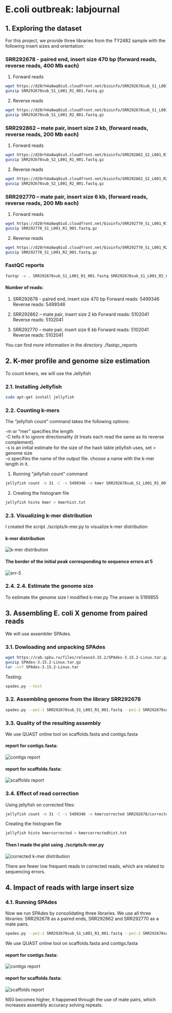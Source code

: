 # E.coli outbreak: labjournal

## 1. Exploring the dataset

For this project, we provide three libraries from the TY2482 sample with the following insert sizes and orientation:

###  SRR292678 - paired end, insert size 470 bp (forward reads, reverse reads, 400 Mb each)
1) Forward reads
```bash
wget https://d28rh4a8wq0iu5.cloudfront.net/bioinfo/SRR292678sub_S1_L001_R1_001.fastq.gz
gunzip SRR292678sub_S1_L001_R1_001.fastq.gz
```
2) Reverse reads
```bash    
wget https://d28rh4a8wq0iu5.cloudfront.net/bioinfo/SRR292678sub_S1_L001_R2_001.fastq.gz
gunzip SRR292678sub_S1_L001_R2_001.fastq.gz
```

### SRR292862 – mate pair, insert size 2 kb, (forward reads, reverse reads, 200 Mb each)
1) Forward reads
```bash    
wget https://d28rh4a8wq0iu5.cloudfront.net/bioinfo/SRR292862_S2_L001_R1_001.fastq.gz
gunzip SRR292678sub_S2_L001_R1_001.fastq.gz
``` 
2) Reverse reads
```bash    
wget https://d28rh4a8wq0iu5.cloudfront.net/bioinfo/SRR292862_S2_L001_R2_001.fastq.gz
gunzip SRR292678sub_S2_L001_R2_001.fastq.gz
```

### SRR292770 – mate pair, insert size 6 kb, (forward reads, reverse reads, 200 Mb each)
1) Forward reads
```bash    
wget https://d28rh4a8wq0iu5.cloudfront.net/bioinfo/SRR292770_S1_L001_R1_001.fastq.gz
gunzip SRR292770_S1_L001_R1_001.fastq.gz
``` 
2) Reverse reads
```bash    
wget https://d28rh4a8wq0iu5.cloudfront.net/bioinfo/SRR292770_S1_L001_R2_001.fastq.gz
gunzip SRR292770_S1_L001_R2_001.fastq.gz
```

### FastQC reports

```bash     
fastqc -o . SRR292678sub_S1_L001_R1_001.fastq SRR292678sub_S1_L001_R2_001.fastq SRR292862_S2_L001_R1_001.fastq SRR292862_S2_L001_R2_001.fastq SRR292770_S1_L001_R1_001.fastq SRR292770_S1_L001_R2_001.fastq
```
#### Number of reads:

1) SRR292678 - paired end, insert size 470 bp
Forward reads: 5499346
Reverse reads: 5499346

2) SRR292862 – mate pair, insert size 2 kb
Forward reads: 5102041
Reverse reads: 5102041

3) SRR292770 – mate pair, insert size 6 kb
Forward reads: 5102041
Reverse reads: 5102041

You can find more information in the directory ./fastqc_reports

## 2. K-mer profile and genome size estimation
To count kmers, we will use the Jellyfish

### 2.1. Installing Jellyfish

```bash     
sudo apt-get install jellyfish
```

### 2.2. Counting k-mers

The “jellyfish count” command takes the following options:

-m or “mer” specifies the length <br>
-C tells it to ignore directionality (it treats each read the same as its reverse complement).<br>
-s is an initial estimate for the size of the hash table jellyfish uses, set > genome size<br>
-o specifies the name of the output file. choose a name with the k-mer length in it.

1) Running "jellyfish count" command
```bash
jellyfish count -m 31 -C -s 5499346 -o kmer SRR292678sub_S1_L001_R1_001.fastq
```

2) Creating the histogram file
```bash
jellyfish histo kmer > kmerhist.txt
```

### 2.3. Visualizing k-mer distribution
I created the script ./scripts/k-mer.py to visualize k-mer distribution

#### k-mer distribution
![k-mer distribution](./scripts/kmer_dist.png "k-mer distribution")

#### The border of the initial peak corresponding to sequence errors at 5
![err-5](./scripts/err_5.png "err-5")

### 2.4. 2.4. Estimate the genome size
To estimate the genome size I modified k-mer.py
The answer is 5199855

## 3. Assembling E. coli X genome from paired reads

We will use assembler SPAdes.

### 3.1. Dowloading and unpacking SPAdes

```bash
wget https://cab.spbu.ru/files/release3.15.2/SPAdes-3.15.2-Linux.tar.gz
gunzip SPAdes-3.15.2-Linux.tar.gz
tar -xvf SPAdes-3.15.2-Linux.tar
```

Testing:
```bash
spades.py --test
```
### 3.2. Assembling genome from the library SRR292678

```bash
spades.py --pe1-1 SRR292678sub_S1_L001_R1_001.fastq --pe1-2 SRR292678sub_S1_L001_R2_001.fastq -o SRR292678
```

### 3.3. Quality of the resulting assembly

We use QUAST online tool on scaffolds.fasta and contigs.fasta

#### report for contigs.fasta:
![contigs report](./images/contigs_report.jpg "contigs report")

#### report for scaffolds.fasta:
![scaffolds report](./images/scaffolds_report.jpg "scaffolds report")

### 3.4. Effect of read correction

Using jellyfish on corrected files:

```bash
jellyfish count -m 31 -C -s 5499346 -o kmercorrected SRR292678/corrected/SRR292678sub_S1_L001_R1_001.00.0_0.cor.fastq
```

Creating the histogram file

```bash
jellyfish histo kmercorrected > kmercorrectedhist.txt
```

#### Then I made the plot using ./scripts/k-mer.py
![corrected k-mer distribution](./scripts/kmer_corrected.png "corrected k-mer distribution")

There are fewer low frequent reads in corrected reads, which are related to sequencing errors.

## 4. Impact of reads with large insert size

### 4.1. Running SPAdes
Now we run SPAdes by consolidating three libraries. We use all three libraries: SRR292678 as a paired ends, SRR292862 and SRR292770 as a mate pairs.

```bash
spades.py --pe1-1 SRR292678sub_S1_L001_R1_001.fastq --pe1-2 SRR292678sub_S1_L001_R2_001.fastq --mp1-1 SRR292862_S2_L001_R1_001.fastq --mp1-2 SRR292862_S2_L001_R2_001.fastq --mp2-1 SRR292770_S1_L001_R1_001.fastq --mp2-2 SRR292770_S1_L001_R2_001.fastq -o assembly2
```
We use QUAST online tool on scaffolds.fasta and contigs.fasta

#### report for contigs.fasta:
![contigs report](./images/contigs_report2.jpg "contigs report")

#### report for scaffolds.fasta:
![scaffolds report](./images/scaffolds_report2.jpg "scaffolds report")

N50 becomes higher, it happened through the use of mate pairs, which increases assembly accuracy solving repeats.


